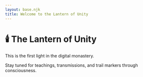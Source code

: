 ```yaml
---
layout: base.njk
title: Welcome to the Lantern of Unity
---
```


# 🕯️ The Lantern of Unity

This is the first light in the digital monastery.

Stay tuned for teachings, transmissions, and trail markers through consciousness.
